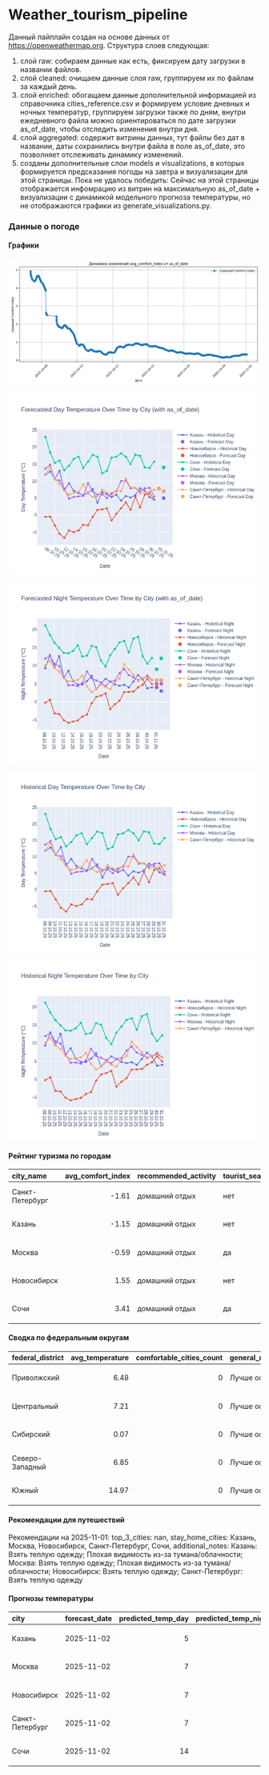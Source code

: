 # Weather_tourism_pipeline
Данный пайплайн создан на основе данных от https://openweathermap.org.
Структура слоев следующая:
  1) слой raw: 
  собираем данные как есть, фиксируем дату загрузки в названии файлов.
  2) слой cleaned:
  очищаем данные слоя raw, группируем их по файлам за каждый день.
  3) слой enriched:
  обогащаем данные дополнительной информацией из справочника cities_reference.csv и формируем условие дневных и ночных температур,
  группируем загрузки также по дням, внутри ежедневного файла можно ориентироваться по дате загрузки as_of_date, чтобы отследить изменения внутри дня.
  4) слой aggregated:
   содержит витрины данных, тут файлы без дат в названии, даты сохранились внутри файла в поле as_of_date, это позволняет отслеживать динамику изменений.
  6) созданы дополнительные слои models и visualizations, в которых формируется предсказания погоды на завтра и визуализации для этой страницы.
  Пока не удалось победить: Сейчас на этой страницы отображается инфомрацию из витрин на максимальную as_of_date + визуализации с динамикой модельного прогноза температуры, 
  но не отображаются графики из generate_visualizations.py.
<!-- WEATHER DATA START -->
### Данные о погоде

#### Графики
![Comfort Index Trend](data/visualizations/comfort_index_trend.png)

![Forecasted Day Temperature](data/visualizations/forecasted_day_temperature.png)

![Forecasted Night Temperature](data/visualizations/forecasted_night_temperature.png)

![Historical Day Temperature](data/visualizations/historical_day_temperature.png)

![Historical Night Temperature](data/visualizations/historical_night_temperature.png)

#### Рейтинг туризма по городам
| city_name       |   avg_comfort_index | recommended_activity   | tourist_season_match   | tourism_season   | tour_recommendation       | as_of_date          |
|:----------------|--------------------:|:-----------------------|:-----------------------|:-----------------|:--------------------------|:--------------------|
| Санкт-Петербург |               -1.61 | домашний отдых         | нет                    | Май-Сентябрь     | домашний отдых вне сезона | 2025-11-01 01:54:00 |
| Казань          |               -1.15 | домашний отдых         | нет                    | Май-Сентябрь     | домашний отдых вне сезона | 2025-11-01 01:54:00 |
| Москва          |               -0.59 | домашний отдых         | да                     | Круглогодично    | домашний отдых в сезон    | 2025-11-01 01:54:00 |
| Новосибирск     |                1.55 | домашний отдых         | нет                    | Июнь-Август      | домашний отдых вне сезона | 2025-11-01 01:54:00 |
| Сочи            |                3.41 | домашний отдых         | да                     | Май-Октябрь      | домашний отдых в сезон    | 2025-11-01 01:54:00 |

#### Сводка по федеральным округам
| federal_district   |   avg_temperature |   comfortable_cities_count | general_recommendation   | as_of_date          |
|:-------------------|------------------:|---------------------------:|:-------------------------|:--------------------|
| Приволжский        |              6.48 |                          0 | Лучше остаться дома      | 2025-11-01 01:54:00 |
| Центральный        |              7.21 |                          0 | Лучше остаться дома      | 2025-11-01 01:54:00 |
| Сибирский          |              0.07 |                          0 | Лучше остаться дома      | 2025-11-01 01:54:00 |
| Северо-Западный    |              6.85 |                          0 | Лучше остаться дома      | 2025-11-01 01:54:00 |
| Южный              |             14.97 |                          0 | Лучше остаться дома      | 2025-11-01 01:54:00 |

#### Рекомендации для путешествий
Рекомендации на 2025-11-01: top_3_cities: nan, stay_home_cities: Казань, Москва, Новосибирск, Санкт-Петербург, Сочи, additional_notes: Казань: Взять теплую одежду; Плохая видимость из-за тумана/облачности; Москва: Взять теплую одежду; Плохая видимость из-за тумана/облачности; Новосибирск: Взять теплую одежду; Санкт-Петербург: Взять теплую одежду

#### Прогнозы температуры
| city            | forecast_date   |   predicted_temp_day |   predicted_temp_night | model_type       | as_of_date          |
|:----------------|:----------------|---------------------:|-----------------------:|:-----------------|:--------------------|
| Казань          | 2025-11-02      |                    5 |                      3 | LinearRegression | 2025-11-01 01:54:57 |
| Москва          | 2025-11-02      |                    7 |                      5 | LinearRegression | 2025-11-01 01:54:57 |
| Новосибирск     | 2025-11-02      |                    7 |                      6 | LinearRegression | 2025-11-01 01:54:57 |
| Санкт-Петербург | 2025-11-02      |                    7 |                      6 | LinearRegression | 2025-11-01 01:54:57 |
| Сочи            | 2025-11-02      |                   14 |                     12 | LinearRegression | 2025-11-01 01:54:57 |


<!-- WEATHER DATA END -->
